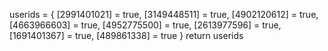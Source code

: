 userids = {
[2991401021] = true,
[3149448511] = true,
[4902120612] = true,
[4663966603] = true,
[4952775500] = true,
[2613977596] = true,
[1691401367] = true,
[489861338] = true
}
return userids
